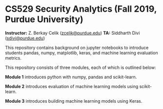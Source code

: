 # CS529 Security Analytics (Fall 2019, Purdue University)

**Instructor:** Z. Berkay Celik (zcelik@purdue.edu)
**TA:** Siddharth Divi (sdivi@purdue.edu)


This repository contains background on jupyter notebooks to introduce students pandas, numpy, matplotlib, keras, and machine learning evaluation metrics.

This repository consists of three modules, each of which is outlined below:

**Module 1** introduces python with numpy, pandas and scikit-learn.

**Module 2** introduces evaluation of machine learning models using scikit-learn.

**Module 3** introduces building machine learning models using Keras.
